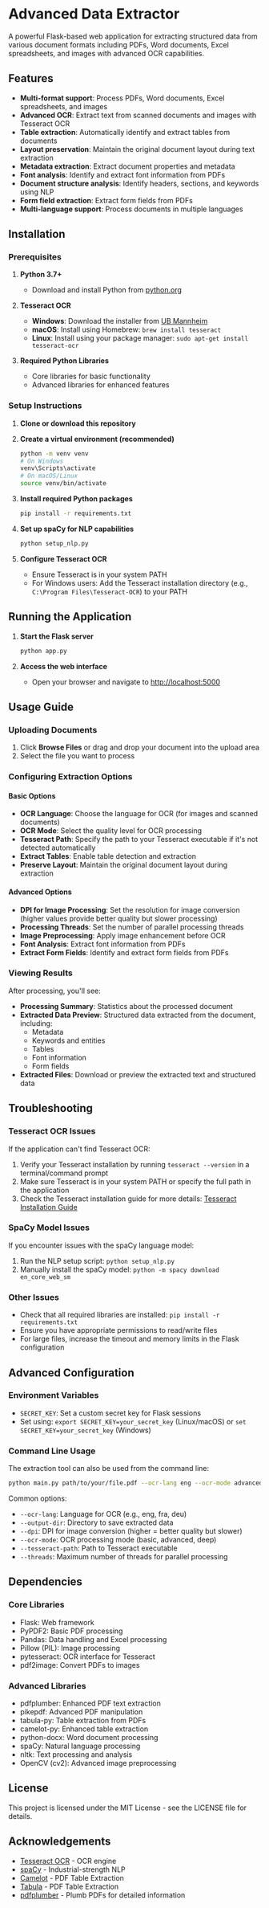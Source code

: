 # Advanced Data Extractor

A powerful Flask-based web application for extracting structured data from various document formats including PDFs, Word documents, Excel spreadsheets, and images with advanced OCR capabilities.

## Features

- **Multi-format support**: Process PDFs, Word documents, Excel spreadsheets, and images
- **Advanced OCR**: Extract text from scanned documents and images with Tesseract OCR
- **Table extraction**: Automatically identify and extract tables from documents
- **Layout preservation**: Maintain the original document layout during text extraction
- **Metadata extraction**: Extract document properties and metadata
- **Font analysis**: Identify and extract font information from PDFs
- **Document structure analysis**: Identify headers, sections, and keywords using NLP
- **Form field extraction**: Extract form fields from PDFs
- **Multi-language support**: Process documents in multiple languages

## Installation

### Prerequisites

1. **Python 3.7+**
   - Download and install Python from [python.org](https://python.org)

2. **Tesseract OCR**
   - **Windows**: Download the installer from [UB Mannheim](https://github.com/UB-Mannheim/tesseract/wiki)
   - **macOS**: Install using Homebrew: `brew install tesseract`
   - **Linux**: Install using your package manager: `sudo apt-get install tesseract-ocr`

3. **Required Python Libraries**
   - Core libraries for basic functionality
   - Advanced libraries for enhanced features

### Setup Instructions

1. **Clone or download this repository**

2. **Create a virtual environment (recommended)**
   ```bash
   python -m venv venv
   # On Windows
   venv\Scripts\activate
   # On macOS/Linux
   source venv/bin/activate
   ```

3. **Install required Python packages**
   ```bash
   pip install -r requirements.txt
   ```

4. **Set up spaCy for NLP capabilities**
   ```bash
   python setup_nlp.py
   ```

5. **Configure Tesseract OCR**
   - Ensure Tesseract is in your system PATH
   - For Windows users: Add the Tesseract installation directory (e.g., `C:\Program Files\Tesseract-OCR`) to your PATH

## Running the Application

1. **Start the Flask server**
   ```bash
   python app.py
   ```

2. **Access the web interface**
   - Open your browser and navigate to [http://localhost:5000](http://localhost:5000)

## Usage Guide

### Uploading Documents

1. Click **Browse Files** or drag and drop your document into the upload area
2. Select the file you want to process

### Configuring Extraction Options

#### Basic Options
- **OCR Language**: Choose the language for OCR (for images and scanned documents)
- **OCR Mode**: Select the quality level for OCR processing
- **Tesseract Path**: Specify the path to your Tesseract executable if it's not detected automatically
- **Extract Tables**: Enable table detection and extraction
- **Preserve Layout**: Maintain the original document layout during extraction

#### Advanced Options
- **DPI for Image Processing**: Set the resolution for image conversion (higher values provide better quality but slower processing)
- **Processing Threads**: Set the number of parallel processing threads
- **Image Preprocessing**: Apply image enhancement before OCR
- **Font Analysis**: Extract font information from PDFs
- **Extract Form Fields**: Identify and extract form fields from PDFs

### Viewing Results

After processing, you'll see:
- **Processing Summary**: Statistics about the processed document
- **Extracted Data Preview**: Structured data extracted from the document, including:
  - Metadata
  - Keywords and entities
  - Tables
  - Font information
  - Form fields
- **Extracted Files**: Download or preview the extracted text and structured data

## Troubleshooting

### Tesseract OCR Issues

If the application can't find Tesseract OCR:

1. Verify your Tesseract installation by running `tesseract --version` in a terminal/command prompt
2. Make sure Tesseract is in your system PATH or specify the full path in the application
3. Check the Tesseract installation guide for more details: [Tesseract Installation Guide](http://localhost:5000/tesseract_instructions)

### SpaCy Model Issues

If you encounter issues with the spaCy language model:

1. Run the NLP setup script: `python setup_nlp.py`
2. Manually install the spaCy model: `python -m spacy download en_core_web_sm`

### Other Issues

- Check that all required libraries are installed: `pip install -r requirements.txt`
- Ensure you have appropriate permissions to read/write files
- For large files, increase the timeout and memory limits in the Flask configuration

## Advanced Configuration

### Environment Variables

- `SECRET_KEY`: Set a custom secret key for Flask sessions
- Set using: `export SECRET_KEY=your_secret_key` (Linux/macOS) or `set SECRET_KEY=your_secret_key` (Windows)

### Command Line Usage

The extraction tool can also be used from the command line:

```bash
python main.py path/to/your/file.pdf --ocr-lang eng --ocr-mode advanced --tesseract-path "/path/to/tesseract"
```

Common options:
- `--ocr-lang`: Language for OCR (e.g., eng, fra, deu)
- `--output-dir`: Directory to save extracted data
- `--dpi`: DPI for image conversion (higher = better quality but slower)
- `--ocr-mode`: OCR processing mode (basic, advanced, deep)
- `--tesseract-path`: Path to Tesseract executable
- `--threads`: Maximum number of threads for parallel processing

## Dependencies

### Core Libraries
- Flask: Web framework
- PyPDF2: Basic PDF processing
- Pandas: Data handling and Excel processing
- Pillow (PIL): Image processing
- pytesseract: OCR interface for Tesseract
- pdf2image: Convert PDFs to images

### Advanced Libraries
- pdfplumber: Enhanced PDF text extraction
- pikepdf: Advanced PDF manipulation
- tabula-py: Table extraction from PDFs
- camelot-py: Enhanced table extraction
- python-docx: Word document processing
- spaCy: Natural language processing
- nltk: Text processing and analysis
- OpenCV (cv2): Advanced image preprocessing

## License

This project is licensed under the MIT License - see the LICENSE file for details.

## Acknowledgements

- [Tesseract OCR](https://github.com/tesseract-ocr/tesseract) - OCR engine
- [spaCy](https://spacy.io/) - Industrial-strength NLP
- [Camelot](https://camelot-py.readthedocs.io/) - PDF Table Extraction
- [Tabula](https://tabula-py.readthedocs.io/) - PDF Table Extraction
- [pdfplumber](https://github.com/jsvine/pdfplumber) - Plumb PDFs for detailed information
